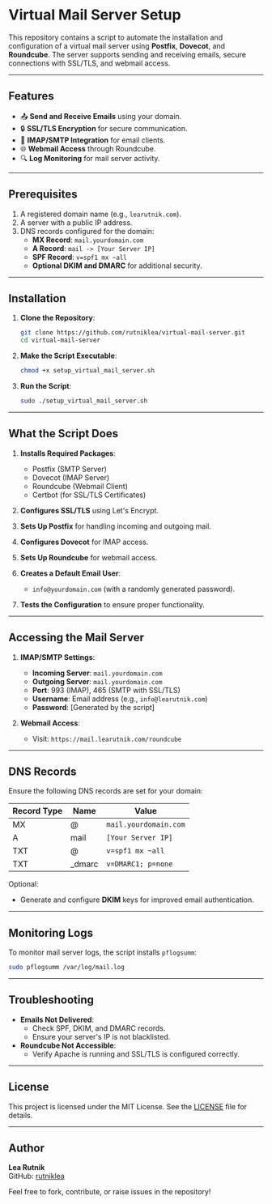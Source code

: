 # Virtual Mail Server Setup

This repository contains a script to automate the installation and configuration of a virtual mail server using **Postfix**, **Dovecot**, and **Roundcube**. The server supports sending and receiving emails, secure connections with SSL/TLS, and webmail access.

---

## Features

- 📤 **Send and Receive Emails** using your domain.
- 🔒 **SSL/TLS Encryption** for secure communication.
- 📧 **IMAP/SMTP Integration** for email clients.
- 🌐 **Webmail Access** through Roundcube.
- 🔍 **Log Monitoring** for mail server activity.

---

## Prerequisites

1. A registered domain name (e.g., `learutnik.com`).
2. A server with a public IP address.
3. DNS records configured for the domain:
   - **MX Record**: `mail.yourdomain.com`
   - **A Record**: `mail -> [Your Server IP]`
   - **SPF Record**: `v=spf1 mx ~all`
   - **Optional DKIM and DMARC** for additional security.

---

## Installation

1. **Clone the Repository**:
   ```bash
   git clone https://github.com/rutniklea/virtual-mail-server.git
   cd virtual-mail-server
   ```

2. **Make the Script Executable**:
   ```bash
   chmod +x setup_virtual_mail_server.sh
   ```

3. **Run the Script**:
   ```bash
   sudo ./setup_virtual_mail_server.sh
   ```

---

## What the Script Does

1. **Installs Required Packages**:
   - Postfix (SMTP Server)
   - Dovecot (IMAP Server)
   - Roundcube (Webmail Client)
   - Certbot (for SSL/TLS Certificates)

2. **Configures SSL/TLS** using Let's Encrypt.
3. **Sets Up Postfix** for handling incoming and outgoing mail.
4. **Configures Dovecot** for IMAP access.
5. **Sets Up Roundcube** for webmail access.
6. **Creates a Default Email User**:
   - `info@yourdomain.com` (with a randomly generated password).
7. **Tests the Configuration** to ensure proper functionality.

---

## Accessing the Mail Server

1. **IMAP/SMTP Settings**:
   - **Incoming Server**: `mail.yourdomain.com`
   - **Outgoing Server**: `mail.yourdomain.com`
   - **Port**: 993 (IMAP), 465 (SMTP with SSL/TLS)
   - **Username**: Email address (e.g., `info@learutnik.com`)
   - **Password**: [Generated by the script]

2. **Webmail Access**:
   - Visit: `https://mail.learutnik.com/roundcube`

---

## DNS Records

Ensure the following DNS records are set for your domain:

| Record Type | Name                | Value                  |
|-------------|---------------------|------------------------|
| MX          | @                  | `mail.yourdomain.com`  |
| A           | mail               | `[Your Server IP]`     |
| TXT         | @                  | `v=spf1 mx ~all`       |
| TXT         | _dmarc             | `v=DMARC1; p=none`     |

Optional:
- Generate and configure **DKIM** keys for improved email authentication.

---

## Monitoring Logs

To monitor mail server logs, the script installs `pflogsumm`:

```bash
sudo pflogsumm /var/log/mail.log
```

---

## Troubleshooting

- **Emails Not Delivered**:
  - Check SPF, DKIM, and DMARC records.
  - Ensure your server's IP is not blacklisted.
- **Roundcube Not Accessible**:
  - Verify Apache is running and SSL/TLS is configured correctly.

---

## License

This project is licensed under the MIT License. See the [LICENSE](LICENSE) file for details.

---

## Author

**Lea Rutnik**  
GitHub: [rutniklea](https://github.com/rutniklea)

Feel free to fork, contribute, or raise issues in the repository!
